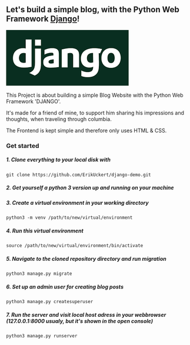 Let's build a simple blog, with the Python Web Framework [Django](https://www.djangoproject.com)!
---
![Django Logo](/media/django_logo.png)

This Project is about building a simple Blog Website with the Python Web Framework 'DJANGO'.

It's made for a friend of mine, to support him sharing his impressions and thoughts, when traveling through columbia. 

The Frontend is kept simple and therefore only uses HTML & CSS. 

### Get started

##### 1. Clone everything to your local disk with

```
git clone https://github.com/ErikUckert/django-demo.git
```

##### 2. Get yourself a python 3 version up and running on your machine

##### 3. Create a virtual environment in your working directory

```
python3 -m venv /path/to/new/virtual/environment
```

##### 4. Run this virtual environment

```
source /path/to/new/virtual/environment/bin/activate
```

##### 5. Navigate to the cloned repository directory and run migration

```
python3 manage.py migrate
```

##### 6. Set up an admin user for creating blog posts

```
python3 manage.py createsuperuser
```

##### 7. Run the server and visit local host adress in your webbrowser (127.0.0.1:8000 usualy, but it's shown in the open console)
```
python3 manage.py runserver
```



